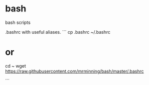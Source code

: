 # bash
bash scripts

.bashrc with useful aliases.
´´´
cp .bashrc ~/.bashrc
# or
cd ~
wget https://raw.githubusercontent.com/mrminning/bash/master/.bashrc

´´´


